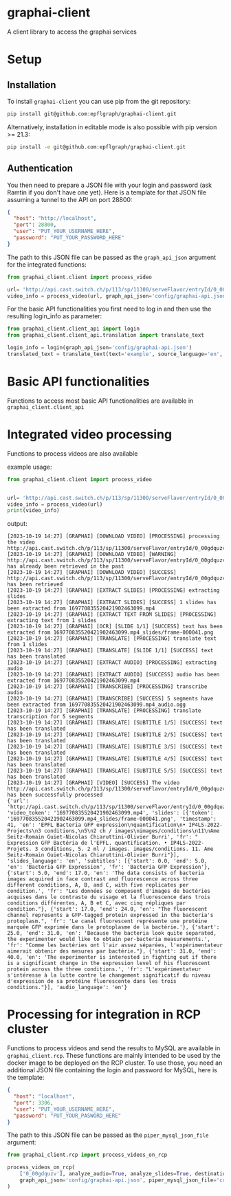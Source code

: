 # graphai-client
A client library to access the graphai services


Setup
=====
Installation
------------

To install `graphai-client` you can use pip from the git repository:
```bash
pip install git@github.com:epflgraph/graphai-client.git
```
Alternatively, installation in editable mode is also possible with pip version >= 21.3:
```bash
pip install -e git@github.com:epflgraph/graphai-client.git
```
Authentication
--------------
You then need to prepare a JSON file with your login and password (ask Ramtin if you don't have one yet).
Here is a template for that JSON file assuming a tunnel to the API on port 28800: 
```json
{
  "host": "http://localhost",
  "port": 28800,
  "user": "PUT_YOUR_USERNAME_HERE",
  "password": "PUT_YOUR_PASSWORD_HERE"
}
```
The path to this JSON file can be passed as the `graph_api_json` argument for the integrated functions:
```python
from graphai_client.client import process_video

url= 'http://api.cast.switch.ch/p/113/sp/11300/serveFlavor/entryId/0_00gdquzv/v/2/ev/3/flavorId/0_i0v49s5y/forceproxy/true/name/a.mp4'
video_info = process_video(url, graph_api_json='config/graphai-api.json')
```
For the basic API functionalities you first need to log in and then use the resulting login_info as parameter:  

```python
from graphai_client.client_api import login
from graphai_client.client_api.translation import translate_text

login_info = login(graph_api_json='config/graphai-api.json')
translated_text = translate_text(text='example', source_language='en', target_language='fr', login_info=login_info)
```

Basic API functionalities
=========================

Functions to access most basic API functionalities are available in `graphai_client.client_api`


Integrated video processing
===========================

Functions to process videos are also available

example usage:
```python
from graphai_client.client import process_video


url= 'http://api.cast.switch.ch/p/113/sp/11300/serveFlavor/entryId/0_00gdquzv/v/2/ev/3/flavorId/0_i0v49s5y/forceproxy/true/name/a.mp4'
video_info = process_video(url)
print(video_info)
```
output:
```
[2023-10-19 14:27] [GRAPHAI] [DOWNLOAD VIDEO] [PROCESSING] processing the video http://api.cast.switch.ch/p/113/sp/11300/serveFlavor/entryId/0_00gdquzv/v/2/ev/3/flavorId/0_i0v49s5y/forceproxy/true/name/a.mp4
[2023-10-19 14:27] [GRAPHAI] [DOWNLOAD VIDEO] [WARNING] http://api.cast.switch.ch/p/113/sp/11300/serveFlavor/entryId/0_00gdquzv/v/2/ev/3/flavorId/0_i0v49s5y/forceproxy/true/name/a.mp4 has already been retrieved in the past
[2023-10-19 14:27] [GRAPHAI] [DOWNLOAD VIDEO] [SUCCESS] http://api.cast.switch.ch/p/113/sp/11300/serveFlavor/entryId/0_00gdquzv/v/2/ev/3/flavorId/0_i0v49s5y/forceproxy/true/name/a.mp4 has been retrieved
[2023-10-19 14:27] [GRAPHAI] [EXTRACT SLIDES] [PROCESSING] extracting slides
[2023-10-19 14:27] [GRAPHAI] [EXTRACT SLIDES] [SUCCESS] 1 slides has been extracted from 169770835520421902463099.mp4
[2023-10-19 14:27] [GRAPHAI] [EXTRACT TEXT FROM SLIDES] [PROCESSING] extracting text from 1 slides
[2023-10-19 14:27] [GRAPHAI] [OCR] [SLIDE 1/1] [SUCCESS] text has been extracted from 169770835520421902463099.mp4_slides/frame-000041.png
[2023-10-19 14:27] [GRAPHAI] [TRANSLATE] [PROCESSING] translate text from 1 slides
[2023-10-19 14:27] [GRAPHAI] [TRANSLATE] [SLIDE 1/1] [SUCCESS] text has been translated
[2023-10-19 14:27] [GRAPHAI] [EXTRACT AUDIO] [PROCESSING] extracting audio
[2023-10-19 14:27] [GRAPHAI] [EXTRACT AUDIO] [SUCCESS] audio has been extracted from 169770835520421902463099.mp4
[2023-10-19 14:27] [GRAPHAI] [TRANSCRIBE] [PROCESSING] transcribe audio
[2023-10-19 14:27] [GRAPHAI] [TRANSCRIBE] [SUCCESS] 5 segments have been extracted from 169770835520421902463099.mp4_audio.ogg
[2023-10-19 14:27] [GRAPHAI] [TRANSLATE] [PROCESSING] translate transcription for 5 segments
[2023-10-19 14:27] [GRAPHAI] [TRANSLATE] [SUBTITLE 1/5] [SUCCESS] text has been translated
[2023-10-19 14:27] [GRAPHAI] [TRANSLATE] [SUBTITLE 2/5] [SUCCESS] text has been translated
[2023-10-19 14:27] [GRAPHAI] [TRANSLATE] [SUBTITLE 3/5] [SUCCESS] text has been translated
[2023-10-19 14:27] [GRAPHAI] [TRANSLATE] [SUBTITLE 4/5] [SUCCESS] text has been translated
[2023-10-19 14:27] [GRAPHAI] [TRANSLATE] [SUBTITLE 5/5] [SUCCESS] text has been translated
[2023-10-19 14:27] [GRAPHAI] [VIDEO] [SUCCESS] The video http://api.cast.switch.ch/p/113/sp/11300/serveFlavor/entryId/0_00gdquzv/v/2/ev/3/flavorId/0_i0v49s5y/forceproxy/true/name/a.mp4 has been successfully processed
{'url': 'http://api.cast.switch.ch/p/113/sp/11300/serveFlavor/entryId/0_00gdquzv/v/2/ev/3/flavorId/0_i0v49s5y/forceproxy/true/name/a.mp4', 'video_token': '169770835520421902463099.mp4', 'slides': [{'token': '169770835520421902463099.mp4_slides/frame-000041.png', 'timestamp': 41, 'en': 'EPFL Bacteria GFP expression\nquantification\n• IP4LS-2022-Projects\n3 conditions,\n5\n2 ch / images\nimages/conditions\n11\nAme Seitz-Romain Guiet-Nicolas Chiaruttini-Olivier Burri', 'fr': " Expression GFP Bactéria de l'EPFL. quantification. • IP4LS-2022-Projets. 3 conditions, 5. 2 ml / images. images/conditions. 11. Ame Seitz-Romain Guiet-Nicolas Chiaruttini-Olivier Burri"}], 'slides_language': 'en', 'subtitles': [{'start': 0.0, 'end': 5.0, 'en': 'Bacteria GFP Expression', 'fr': 'Bacteria GFP Expression'}, {'start': 5.0, 'end': 17.0, 'en': 'The data consists of bacteria images acquired in face contrast and fluorescence across three different conditions, A, B, and C, with five replicates per condition.', 'fr': "Les données se composent d'images de bactéries acquises dans le contraste du visage et la fluorescence dans trois conditions différentes, A, B et C, avec cinq répliques par condition."}, {'start': 17.0, 'end': 24.0, 'en': "The fluorescent channel represents a GFP-tagged protein expressed in the bacteria's protoplasm.", 'fr': 'Le canal fluorescent représente une protéine marquée GFP exprimée dans le protoplasme de la bactérie.'}, {'start': 25.0, 'end': 31.0, 'en': 'Because the bacteria look quite separated, the experimenter would like to obtain per-bacteria measurements.', 'fr': "Comme les bactéries ont l'air assez séparées, l'expérimentateur aimerait obtenir des mesures par bactérie."}, {'start': 31.0, 'end': 40.0, 'en': 'The experimenter is interested in fighting out if there is a significant change in the expression level of his fluorescent protein across the three conditions.', 'fr': "L'expérimentateur s'intéresse à la lutte contre le changement significatif du niveau d'expression de sa protéine fluorescente dans les trois conditions."}], 'audio_language': 'en'}
```

Processing for integration in RCP cluster
=========================================

Functions to process videos and send the results to MySQL are available in `graphai_client.rcp`. 
These functions are mainly intended to be used by the docker image to be deployed on the RCP cluster.
To use those, you need an additional JSON file containing the login and password for MySQL, here is the template: 
```json
{
  "host": "localhost",
  "port": 3306,
  "user": "PUT_YOUR_USERNAME_HERE",
  "password": "PUT_YOUR_PASWORD_HERE"
}
```
The path to this JSON file can be passed as the `piper_mysql_json_file` argument:
```python
from graphai_client.rcp import process_videos_on_rcp

process_videos_on_rcp(
    ['0_00gdquzv'], analyze_audio=True, analyze_slides=True, destination_languages=('fr', 'en'),
    graph_api_json='config/graphai-api.json', piper_mysql_json_file='config/piper_db.json'
)
```